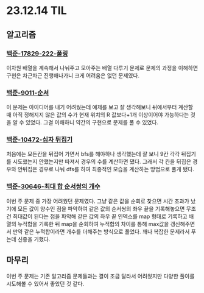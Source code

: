 # 23.12.14 TIL

## 알고리즘

### [백준-17829-222-풀링](https://www.acmicpc.net/problem/17829)

이차원 배열을 계속해서 나눠주고 모아주는 배열 다루기 문제로 문제의 과정을 이해하면 구현은 차근차근 진행해나가니 크게 어려움은 없던 문제였다.

### [백준-9011-순서](https://www.acmicpc.net/problem/9011)

이 문제는 아이디어를 내기 어려웠는데 예제를 보고 잘 생각해보니 뒤에서부터 계산할 때 아직 정해지지 않은 값의 수가 현재 위치의 R 값보다+1개 이상이어야 가능하다는 것을 알 수 있었다. 그걸 이해하니 약간의 구현으로 문제를 풀 수 있었다.

### [백준-10472-십자 뒤집기](https://www.acmicpc.net/problem/10472)

처음에는 모든칸을 뒤집어 가면서 bfs를 해야하나 생각했는데 잘 보니 9칸 각각 뒤집기를 시도했는지 안했는지만 따져서 경우의 수를 계산하면 됐다. 그래서 각 칸을 뒤집은 경우와 안뒤집은 경우로 나눠 dfs를 하여 최종적인 모습을 계산하는 방법으로 풀게 됐다.

### [백준-30646-최대 합 순서쌍의 개수](https://www.acmicpc.net/problem/30646)

이번 주 문제 중 가장 어려웠던 문제였다. 그냥 같은 값을 순회로 찾으면 시간 초과가 났기에 모든 값이 양수인 점을 파악하여 같은 값의 순서쌍의 좌우 끝을 기록해놓으면 무조건 최대값이 된다는 점을 파악해 같은 값의 좌우 끝 인덱스를 map 형태로 기록하고 배열의 누적합을 기록한 뒤 map을 순회하여 누적합의 차이를 통해 max값을 갱신해주면서 만약 같은 누적합이라면 개수를 더해주는 방식으로 풀었다. 꽤나 복잡한 문제라서 푸는데 신중을 기했다.

## 마무리

이번 주 문제는 기존 알고리즘 문제들과는 결이 조금 달라서 어려웠지만 다양한 풀이를 시도해볼 수 있어서 좋았던 것 같다.
